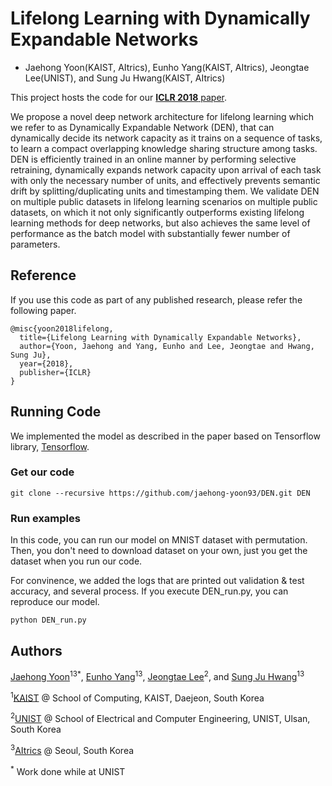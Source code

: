 # Lifelong Learning with Dynamically Expandable Networks
+ Jaehong Yoon(KAIST, AItrics), Eunho Yang(KAIST, AItrics), Jeongtae Lee(UNIST), and Sung Ju Hwang(KAIST, AItrics)

This project hosts the code for our [**ICLR 2018** paper](https://openreview.net/pdf?id=Sk7KsfW0-).

We propose a novel deep network architecture for lifelong learning which we refer to as Dynamically Expandable Network (DEN), that can dynamically decide its network capacity as it trains on a sequence of tasks, to learn a compact overlapping knowledge sharing structure among tasks. DEN is efficiently trained in an online manner by performing selective retraining, dynamically expands network capacity upon arrival of each task with only the necessary number of units, and effectively prevents semantic drift by splitting/duplicating units and timestamping them. We validate DEN on multiple public datasets in lifelong learning scenarios on multiple public datasets, on which it not only significantly outperforms existing lifelong learning methods for deep networks, but also achieves the same level of performance as the batch model with substantially fewer number of parameters. 

## Reference

If you use this code as part of any published research, please refer the following paper.

```
@misc{yoon2018lifelong,
  title={Lifelong Learning with Dynamically Expandable Networks},
  author={Yoon, Jaehong and Yang, Eunho and Lee, Jeongtae and Hwang, Sung Ju},
  year={2018},
  publisher={ICLR}
}
```

## Running Code

We implemented the model as described in the paper based on Tensorflow library, [Tensorflow](https://www.tensorflow.org/).

### Get our code
```
git clone --recursive https://github.com/jaehong-yoon93/DEN.git DEN
```

### Run examples

In this code, you can run our model on MNIST dataset with permutation. Then, you don't need to download dataset on your own, just you get the dataset when you run our code.

For convinence, we added the logs that are printed out validation & test accuracy, and several process.
If you execute DEN_run.py, you can reproduce our model.  

```
python DEN_run.py
```

## Authors

[Jaehong Yoon](http://jaehong-yoon93.github.io)<sup>1</sup><sup>3</sup><sup>*</sup>, [Eunho Yang](https://sites.google.com/site/yangeh/)<sup>1</sup><sup>3</sup>, [Jeongtae Lee](https://github.com/jeong-tae)<sup>2</sup>, and [Sung Ju Hwang](http://www.sungjuhwang.com/)<sup>1</sup><sup>3</sup>

<sup>1</sup>[KAIST](http://www.kaist.edu/) @ School of Computing, KAIST, Daejeon, South Korea

<sup>2</sup>[UNIST](http://www.unist.ac.kr/) @ School of Electrical and Computer Engineering, UNIST, Ulsan, South Korea

<sup>3</sup>[AItrics](https://www.aitrics.com/) @ Seoul, South Korea

<sup>*</sup> Work done while at UNIST
